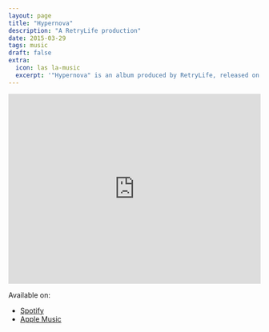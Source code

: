 ```yaml
---
layout: page
title: "Hypernova" 
description: "A RetryLife production"
date: 2015-03-29
tags: music
draft: false
extra:
  icon: las la-music
  excerpt: '"Hypernova" is an album produced by RetryLife, released on March 29, 2015.'
---
```


<iframe src="https://open.spotify.com/embed/album/35Nq5zIyBlwLnPuGGzcQcd?utm_source=generator&theme=0" width="100%" height="380" frameBorder="0" allowfullscreen="" allow="autoplay; clipboard-write; encrypted-media; fullscreen; picture-in-picture"></iframe>

Available on:

- [Spotify](https://open.spotify.com/album/35Nq5zIyBlwLnPuGGzcQcd)
- [Apple Music](https://music.apple.com/us/album/hypernova-ep/1626856194)
